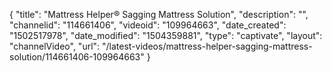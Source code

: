 {
    "title": "Mattress Helper&reg; Sagging Mattress Solution",
    "description": "",
    "channelid": "114661406",
    "videoid": "109964663",
    "date_created": "1502517978",
    "date_modified": "1504359881",
    "type": "captivate",
    "layout": "channelVideo",
    "url": "\/latest-videos\/mattress-helper-sagging-mattress-solution\/114661406-109964663"
}